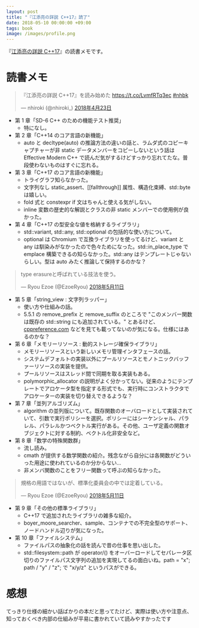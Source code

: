 ```yaml
---
layout: post
title: "『江添亮の詳説 C++17』読了"
date: 2018-05-10 00:00:00 +09:00
tags: book
image: /images/profile.png
---
```


『[江添亮の詳説 C++17](https://tatsu-zine.com/books/ezoe-cpp17)』の読書メモです。

# 読書メモ

<blockquote class="twitter-tweet" data-lang="ja"><p lang="ja" dir="ltr">『江添亮の詳説 C++17』を読み始めた <a href="https://t.co/LvmfRTq3ec">https://t.co/LvmfRTq3ec</a> <a href="https://twitter.com/hashtag/nhbk?src=hash&amp;ref_src=twsrc%5Etfw">#nhbk</a></p>&mdash; nhiroki (@nhiroki_) <a href="https://twitter.com/nhiroki_/status/988224420186476545?ref_src=twsrc%5Etfw">2018年4月23日</a></blockquote>
<script async src="https://platform.twitter.com/widgets.js" charset="utf-8"></script>

- 第 1 章「SD-6 C++ のための機能テスト推奨」
  - 特になし。
- 第 2 章「C++14 のコア言語の新機能」
  - auto と decltype(auto) の推論方法の違いの話と、ラムダ式のコピーキャプチャーが非 static データメンバーをコピーしないという話は Effective Modern C++ で読んだ気がするけどすっかり忘れてたな。普段使わないものはすぐに忘れる。
- 第 3 章「C++17 のコア言語の新機能」
  - トライグラフ知らなかった。
  - 文字列なし static_assert、[[fallthrough]] 属性、構造化束縛、std::byte は嬉しい。
  - fold 式と constexpr if 文はちゃんと使える気がしない。
  - inline 変数の歴史的な解説とクラスの非 static メンバーでの使用例が良かった。
- 第 4 章「C++17 の型安全な値を格納するライブラリ」
  - std::variant, std::any, std::optional の包括的な使い方について。
  - optional は Chromium で互換ライブラリを使ってるけど、variant と any は馴染みがなかったので色々ためになった。std::in_place_type で emplace 構築できるの知らなかった。std::any はテンプレートじゃないらしい。型は auto みたく推論して保持するのかな？

<blockquote class="twitter-tweet" data-lang="ja"><p lang="ja" dir="ltr">type erasureと呼ばれている技法を使う。</p>&mdash; Ryou Ezoe (@EzoeRyou) <a href="https://twitter.com/EzoeRyou/status/994799197688881152?ref_src=twsrc%5Etfw">2018年5月11日</a></blockquote>
<script async src="https://platform.twitter.com/widgets.js" charset="utf-8"></script>
  
- 第 5 章「string_view : 文字列ラッパー」
  - 使い方や仕組みの話。
  - 5.5.1 の remove_prefix と remove_suffix のところで "このメンバー関数は既存の std::string にも追加されている。" とあるけど、[cppreference.com](https://cppreference.com) などを見ても載ってないのが気になる。仕様にはあるのかな？
- 第 6 章「メモリーリソース : 動的ストレージ確保ライブラリ」
  - メモリーリソースという新しいメモリ管理インタフェースの話。
  - システムデフォルトの実装以外にプールリソースとモノトニックバッファーリソースの実装を提供。
  - プールリソースはスレッド間で同期を取る実装もある。
  - polymorphic_allocator の説明がよく分かってない。従来のようにテンプレートでアロケータ型を指定する形式でも、実行時にコンストラクタでアロケーターの実装を切り替えできるような？
- 第 7 章「並列アルゴリズム」
  - algorithm の並列版について。既存関数のオーバロードとして実装されていて、引数で実行ポリシーを選択。ポリシーにはシーケンシャル、パラレル、パラレルかつベクトル実行がある。その他、ユーザ定義の関数オブジェクトに対する制約、ベクトル化非安全など。
- 第 8 章「数学の特殊関数群」
  - 流し読み。
  - cmath が提供する数学関数の紹介。残念ながら自分には各関数がどういった用途に使われているのか分からない...
  - 非メンバ関数のことをフリー関数って呼ぶの知らなかった。

<blockquote class="twitter-tweet" data-lang="ja"><p lang="ja" dir="ltr">規格の用語ではないが、標準化委員会の中では定着している。</p>&mdash; Ryou Ezoe (@EzoeRyou) <a href="https://twitter.com/EzoeRyou/status/994798813037711365?ref_src=twsrc%5Etfw">2018年5月11日</a></blockquote>
<script async src="https://platform.twitter.com/widgets.js" charset="utf-8"></script>

- 第 9 章「その他の標準ライブラリ」
  - C++17 で追加されたライブラリの雑多な紹介。
  - boyer_moore_searcher、sample、コンテナでの不完全型のサポート、ノードハンドル辺りが気になった。
- 第 10 章「ファイルシステム」
  - ファイルパスの抽象化の話を読んで昔の仕事を思い出した。
  - std::filesystem::path が operator/() をオーバーロードしてセパレータ区切りのファイルパス文字列の追加を実現してるの面白いね。path = "x"; path / "y" / "z"; で "x/y/z" というパスができる。

# 感想

てっきり仕様の細かい話ばかりの本だと思ってたけど、実際は使い方や注意点、知っておくべき内部の仕組みが平易に書かれていて読みやすかったです